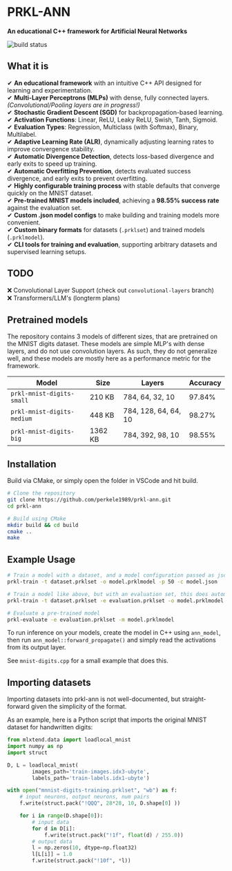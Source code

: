# PRKL-ANN  
**An educational C++ framework for Artificial Neural Networks**  

![build status](https://github.com/perkele1989/prkl-ann/actions/workflows/cmake-multi-platform.yml/badge.svg)

## What it is  
✔ **An educational framework** with an intuitive C++ API designed for learning and experimentation.  
✔ **Multi-Layer Perceptrons (MLPs)** with dense, fully connected layers. *(Convolutional/Pooling layers are in progress!)*  
✔ **Stochastic Gradient Descent (SGD)** for backpropagation-based learning.  
✔ **Activation Functions**: Linear, ReLU, Leaky ReLU, Swish, Tanh, Sigmoid.  
✔ **Evaluation Types**: Regression, Multiclass (with Softmax), Binary, Multilabel.  
✔ **Adaptive Learning Rate (ALR)**, dynamically adjusting learning rates to improve convergence stability.  
✔ **Automatic Divergence Detection**, detects loss-based divergence and early exits to speed up training.  
✔ **Automatic Overfitting Prevention**, detects evaluated success divergence, and early exits to prevent overfitting.  
✔ **Highly configurable training process** with stable defaults that converge quickly on the MNIST dataset.  
✔ **Pre-trained MNIST models included**, achieving a **98.55% success rate** against the evaluation set.  
✔ **Custom .json model configs** to make building and training models more convenient.  
✔ **Custom binary formats** for datasets (`.prklset`) and trained models (`.prklmodel`).  
✔ **CLI tools for training and evaluation**, supporting arbitrary datasets and supervised learning setups.  

## TODO
❌ Convolutional Layer Support (check out `convolutional-layers` branch)  
❌ Transformers/LLM's (longterm plans)

## Pretrained models
The repository contains 3 models of different sizes, that are pretrained on the MNIST digits dataset. These models are simple MLP's with dense layers, and do not use convolution layers. As such, they do not generalize well, and these models are mostly here as a performance metric for the framework.

| Model | Size | Layers | Accuracy |
| ---| --- | --- | --- |
|`prkl-mnist-digits-small`|210 KB|784, 64, 32, 10|97.84%|
|`prkl-mnist-digits-medium`|448 KB|784, 128, 64, 64, 10|98.27%|
|`prkl-mnist-digits-big`|1362 KB|784, 392, 98, 10|98.55%|

## Installation  

Build via CMake, or simply open the folder in VSCode and hit build.

```sh
# Clone the repository
git clone https://github.com/perkele1989/prkl-ann.git
cd prkl-ann

# Build using CMake
mkdir build && cd build
cmake ..
make
```

## Example Usage  
```sh
# Train a model with a dataset, and a model configuration passed as json
prkl-train -t dataset.prklset -o model.prklmodel -p 50 -c model.json

# Train a model like above, but with an evaluation set, this does automatic overfitting prevention!
prkl-train -t dataset.prklset -e evaluation.prklset -o model.prklmodel -p 50 -c model.json

# Evaluate a pre-trained model
prkl-evaluate -e evaluation.prklset -m model.prklmodel
```

To run inference on your models, create the model in C++ using `ann_model`, then run `ann_model::forward_propagate()` and simply read the activations from its output layer.

See `mnist-digits.cpp` for a small example that does this.

## Importing datasets  

Importing datasets into prkl-ann is not well-documented, but straight-forward given the simplicity of the format.

As an example, here is a Python script that imports the original MNIST dataset for handwritten digits:

```python
from mlxtend.data import loadlocal_mnist
import numpy as np
import struct 

D, L = loadlocal_mnist(
        images_path='train-images.idx3-ubyte', 
        labels_path='train-labels.idx1-ubyte')

with open("mnnist-digits-training.prklset", "wb") as f:
    # input neurons, output neurons, num pairs 
    f.write(struct.pack("!QQQ", 28*28, 10, D.shape[0] ))

    for i in range(D.shape[0]):
        # input data
        for d in D[i]:
            f.write(struct.pack("!1f", float(d) / 255.0))
        # output data
        l = np.zeros(10, dtype=np.float32)
        l[L[i]] = 1.0
        f.write(struct.pack("!10f", *l))
```

